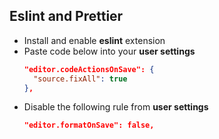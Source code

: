 ## Eslint and Prettier

- Install and enable **eslint** extension
- Paste code below into your **user settings**
  ```json
  "editor.codeActionsOnSave": {
    "source.fixAll": true
  },
  ```
- Disable the following rule from **user settings**
  ```json
  "editor.formatOnSave": false,
  ```